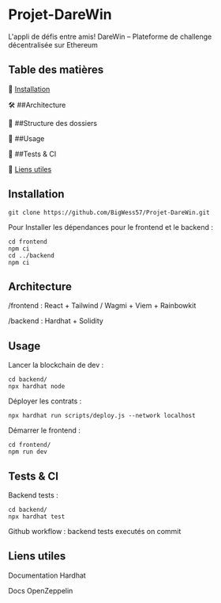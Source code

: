 # Projet-DareWin

L'appli de défis entre amis!
DareWin – Plateforme de challenge décentralisée sur Ethereum

## Table des matières
🚀 [Installation](#installation)

🛠 ##Architecture

📂 ##Structure des dossiers

📖 ##Usage

🧪 ##Tests & CI

🔗 [Liens utiles](#liens-utiles)

## Installation
```
git clone https://github.com/BigWess57/Projet-DareWin.git
```

Pour Installer les dépendances pour le frontend et le backend :
```
cd frontend
npm ci
cd ../backend
npm ci
```

## Architecture
/frontend : React + Tailwind / Wagmi + Viem + Rainbowkit

/backend : Hardhat + Solidity

## Usage
Lancer la blockchain de dev :
```
cd backend/
npx hardhat node
```
Déployer les contrats :
```
npx hardhat run scripts/deploy.js --network localhost
```
Démarrer le frontend :
```
cd frontend/
npm run dev
```
## Tests & CI
Backend tests : 
```
cd backend/ 
npx hardhat test
```

Github workflow : backend tests executés on commit

## Liens utiles
Documentation Hardhat

Docs OpenZeppelin
